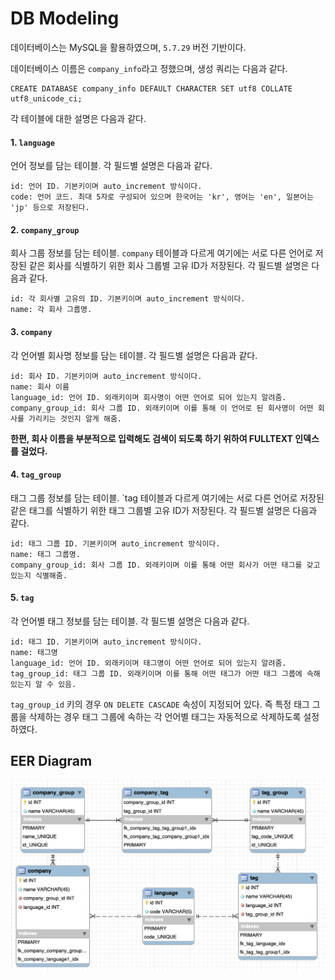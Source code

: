 # DB Modeling

데이터베이스는 MySQL을 활용하였으며, `5.7.29` 버전 기반이다.

데이터베이스 이름은 `company_info`라고 정했으며, 생성 쿼리는 다음과 같다.

```mysql
CREATE DATABASE company_info DEFAULT CHARACTER SET utf8 COLLATE utf8_unicode_ci;
```

각 테이블에 대한 설명은 다음과 같다.

#### 1. `language`
언어 정보를 담는 테이블. 각 필드별 설명은 다음과 같다.
```
id: 언어 ID. 기본키이며 auto_increment 방식이다.
code: 언어 코드. 최대 5자로 구성되어 있으며 한국어는 'kr', 영어는 'en', 일본어는 'jp' 등으로 저장된다.
```

#### 2. `company_group`
회사 그룹 정보를 담는 테이블. `company` 테이블과 다르게 여기에는 서로 다른 언어로 저장된 같은 회사를 식별하기 위한 회사 그룹별 고유 ID가 저장된다. 각 필드별 설명은 다음과 같다.
```
id: 각 회사별 고유의 ID. 기본키이며 auto_increment 방식이다.
name: 각 회사 그룹명.
```

#### 3. `company`
각 언어별 회사명 정보를 담는 테이블. 각 필드별 설명은 다음과 같다.
```
id: 회사 ID. 기본키이며 auto_increment 방식이다.
name: 회사 이름
language_id: 언어 ID. 외래키이며 회사명이 어떤 언어로 되어 있는지 알려줌.
company_group_id: 회사 그룹 ID. 외래키이며 이를 통해 이 언어로 된 회사명이 어떤 회사를 가리키는 것인지 알게 해줌.
```

**한편, 회사 이름을 부분적으로 입력해도 검색이 되도록 하기 위하여 FULLTEXT 인덱스를 걸었다.**

#### 4. `tag_group`
태그 그룹 정보를 담는 테이블. `tag 테이블과 다르게 여기에는 서로 다른 언어로 저장된 같은 태그를 식별하기 위한 태그 그룹별 고유 ID가 저장된다. 각 필드별 설명은 다음과 같다.
```
id: 태그 그룹 ID. 기본키이며 auto_increment 방식이다.
name: 태그 그룹명.
company_group_id: 회사 그룹 ID. 외래키이며 이를 통해 어떤 회사가 어떤 태그를 갖고 있는지 식별해줌.
```

#### 5. `tag`
각 언어별 태그 정보를 담는 테이블. 각 필드별 설명은 다음과 같다.
```
id: 태그 ID. 기본키이며 auto_increment 방식이다.
name: 태그명
language_id: 언어 ID. 외래키이며 태그명이 어떤 언어로 되어 있는지 알려줌.
tag_group_id: 태그 그룹 ID. 외래키이며 이를 통해 어떤 태그가 어떤 태그 그룹에 속해 있는지 알 수 있음.
```

`tag_group_id` 키의 경우 `ON DELETE CASCADE` 속성이 지정되어 있다. 즉 특정 태그 그룹을 삭제하는 경우 태그 그룹에 속하는 각 언어별 태그는 자동적으로 삭제하도록 설정하였다.

## EER Diagram
![EER Diagram](../../images/eer_diagram.png)
